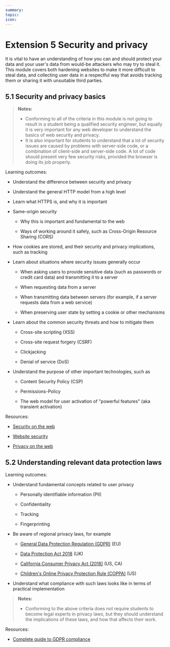 ```yaml
---
summary:
topic:
icon:
---
```


# Extension 5 Security and privacy

It is vital to have an understanding of how you can and should protect your data and your user's data from would-be attackers who may try to steal it. This module covers both hardening websites to make it more difficult to steal data, and collecting user data in a respectful way that avoids tracking them or sharing it with unsuitable third parties.

## 5.1 Security and privacy basics

> **Notes:**
>
> - Conforming to all of the criteria in this module is not going to result in a student being a qualified security engineer, but equally it is very important for any web developer to understand the basics of web security and privacy.
> - It is also important for students to understand that a lot of security issues are caused by problems with server-side code, or a combination of client-side and server-side code. A lot of code should present very few security risks, provided the browser is doing its job properly.

Learning outcomes:

- Understand the difference between security and privacy

- Understand the general HTTP model from a high level

- Learn what HTTPS is, and why it is important

- Same-origin security

  - Why this is important and fundamental to the web

  - Ways of working around it safely, such as Cross-Origin Resource Sharing (CORS)

- How cookies are stored, and their security and privacy implications, such as tracking

- Learn about situations where security issues generally occur

  - When asking users to provide sensitive data (such as passwords or credit card data) and transmitting it to a server

  - When requesting data from a server

  - When transmitting data between servers (for example, if a server requests data from a web service)

  - When preserving user state by setting a cookie or other mechanisms

- Learn about the common security threats and how to mitigate them

  - Cross-site scripting (XSS)

  - Cross-site request forgery (CSRF)

  - Clickjacking

  - Denial of service (DoS)

- Understand the purpose of other important technologies, such as

  - Content Security Policy (CSP)

  - Permissions-Policy

  - The web model for user activation of "powerful features" (aka transient activation)

Resources:

- [Security on the web](https://developer.mozilla.org/docs/Web/Security)

- [Website security](https://developer.mozilla.org/docs/Learn/Server-side/First_steps/Website_security)

- [Privacy on the web](https://developer.mozilla.org/docs/Web/Privacy)

## 5.2 Understanding relevant data protection laws

Learning outcomes:

- Understand fundamental concepts related to user privacy

  - Personally identifiable information (PII)

  - Confidentiality

  - Tracking

  - Fingerprinting

- Be aware of regional privacy laws, for example

  - [General Data Protection Regulation (GDPR)](https://eur-lex.europa.eu/legal-content/EN/TXT/HTML/?uri=CELEX:32016R0679&from=EN) (EU)

  - [Data Protection Act 2018](https://www.gov.uk/data-protection) (UK)

  - [California Consumer Privacy Act (2018)](https://www.oag.ca.gov/privacy/ccpa) (US, CA)

  - [Children's Online Privacy Protection Rule (COPPA)](https://www.ftc.gov/legal-library/browse/rules/childrens-online-privacy-protection-rule-coppa) (US)

- Understand what compliance with such laws looks like in terms of practical implementation

> **Notes:**
>
> - Conforming to the above criteria does not require students to become legal experts in privacy laws, but they should understand the implications of these laws, and how that affects their work.

Resources:

- [Complete guide to GDPR compliance](https://gdpr.eu/)

